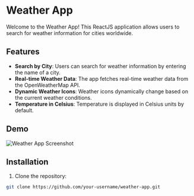 # Weather App

Welcome to the Weather App! This ReactJS application allows users to search for weather information for cities worldwide.

## Features

- **Search by City**: Users can search for weather information by entering the name of a city.
- **Real-time Weather Data**: The app fetches real-time weather data from the OpenWeatherMap API.
- **Dynamic Weather Icons**: Weather icons dynamically change based on the current weather conditions.
- **Temperature in Celsius**: Temperature is displayed in Celsius units by default.

## Demo

![Weather App Screenshot](Screenshot.png)

## Installation

1. Clone the repository:

```bash
git clone https://github.com/your-username/weather-app.git
```
